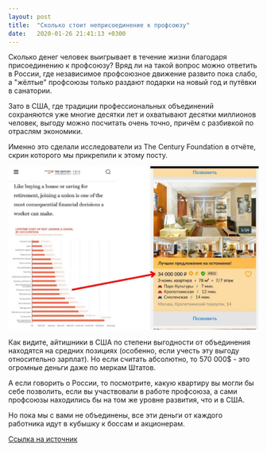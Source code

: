 ```yaml
---
layout: post
title:  "Сколько стоит неприсоединение к профсоюзу"
date:   2020-01-26 21:41:13 +0300
---
```


Сколько денег человек выигрывает в течение жизни благодаря присоединению к профсоюзу? Вряд ли на такой вопрос можно ответить в России, где независимое профсоюзное движение развито пока слабо, а "жёлтые" профсоюзы только раздают подарки на новый год и путёвки в санатории.

Зато в США, где традиции профессиональных объединений сохраняются уже многие десятки лет и охватывают десятки миллионов человек, выгоду можно посчитать очень точно, причём с разбивкой по отраслям экономики.

Именно это сделали исследователи из The Century Foundation в отчёте, скрин которого мы прикрепили к этому посту.

![image](images/weals_image.jpg)

Как видите, айтишники в США по степени выгодности от объединения находятся на средних позициях (особенно, если учесть эту выгоду относительно зарплат). Но если считать абсолютно, то 570 000$ - это огромные деньги даже по меркам Штатов.

А если говорить о России, то посмотрите, какую квартиру вы могли бы себе позволить, если вы участвовали в работе профсоюза, а сами профсоюзы находились бы на том же уровне развития, что и в США.

Но пока мы с вами не объединены, все эти деньги от каждого работника идут в кубышку к боссам и акционерам.

[Ссылка на источник][source]  



[source]: https://tcf.org/content/report/virtual-labor-organizing/